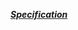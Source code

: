 [***Specification***](https://github.com/FeridAksahin/DesignPattern/tree/main/SpecificationPattern)
